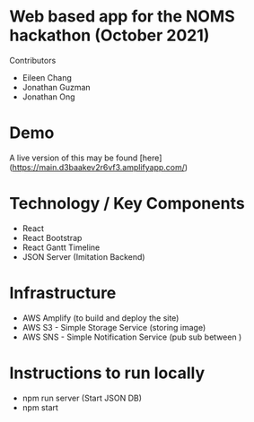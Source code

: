 # Web based app for the NOMS hackathon (October 2021)

Contributors
* Eileen Chang
* Jonathan Guzman
* Jonathan Ong

# Demo
A live version of this may be found [here] (https://main.d3baakev2r6vf3.amplifyapp.com/)

# Technology / Key Components
- React
- React Bootstrap
- React Gantt Timeline
- JSON Server (Imitation Backend)

# Infrastructure
- AWS Amplify (to build and deploy the site)
- AWS S3 - Simple Storage Service (storing image)
- AWS SNS - Simple Notification Service (pub sub between )

# Instructions to run locally
- npm run server (Start JSON DB)
- npm start
